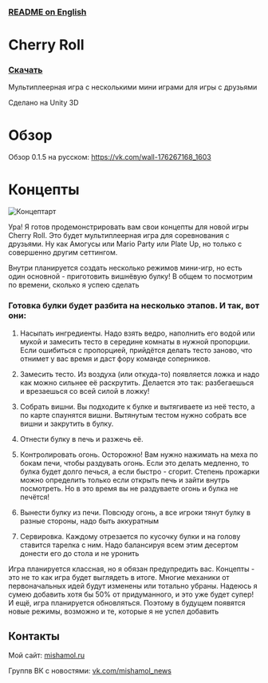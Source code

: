 ### [README on English](https://github.com/TrueMishamol/CherryRoll/blob/master/README.md)

# Cherry Roll

### [Скачать](https://github.com/TrueMishamol/CherryRoll/releases)

Мультиплеерная игра с несколькими мини играми для игры с друзьями

Сделано на Unity 3D

# Обзор

Обзор 0.1.5 на русском: 
https://vk.com/wall-176267168_1603

# Концепты

![Концептарт](https://github.com/TrueMishamol/CherryRoll/blob/master/Concept%20Arts/9.png)

Ура! Я готов продемонстрировать вам свои концепты для новой игры Cherry Roll. Это будет мультиплеерная игра для соревнования с друзьями. Ну как Амогусы или Mario Party или Plate Up, но только с совершенно другим сеттингом.

Внутри планируется создать несколько режимов мини-игр, но есть один основной - приготовить вишнёвую булку! В общем то посмотрим по времени, сколько я успею сделать

### Готовка булки будет разбита на несколько этапов. И так, вот они:

1. Насыпать ингредиенты. Надо взять ведро, наполнить его водой или мукой и замесить тесто в середине комнаты в нужной пропорции. Если ошибиться с пропорцией, прийдётся делать тесто заново, что отнимет у вас время и даст фору команде соперников.

2. Замесить тесто. Из воздуха (или откуда-то) появляется ложка и надо как можно сильнее её раскрутить. Делается это так: разбегаешься и врезаешься со всей силой в ложку!

3. Собрать вишни. Вы подходите к булке и вытягиваете из неё тесто, а по карте спаунятся вишни. Вытянутым тестом нужно собрать все вишни и закрутить в булку.

4. Отнести булку в печь и разжечь её.

5. Контролировать огонь. Осторожно! Вам нужно нажимать на меха по бокам печи, чтобы раздувать огонь. Если это делать медленно, то булка будет долго печься, а если быстро - сгорит. Степень прожарки можно определить только если открыть печь и зайти внутрь посмотреть. Но в это время вы не раздуваете огонь и булка не печётся!

6. Вынести булку из печи. Повсюду огонь, а все игроки тянут булку в разные стороны, надо быть аккуратным

7. Сервировка. Каждому отрезается по кусочку булки и на голову ставится тарелка с ним. Надо балансируя всем этим десертом донести его до стола и не уронить

Игра планируется классная, но я обязан предупредить вас. Концепты - это не то как игра будет выглядеть в итоге. Многие механики от первоначальных идей будут изменены или тотально убраны. Надеюсь я сумею добавить хотя бы 50% от придуманного, и это уже будет супер! И ещё, игра планируется обновляться. Поэтому в будущем появятся новые режимы, возможно и те, которые я не успел добавить

## Контакты
Мой сайт: [mishamol.ru](https://mishamol.ru)

Группв ВК с новостями: [vk.com/mishamol_news](https://vk.com/mishamol_news)
